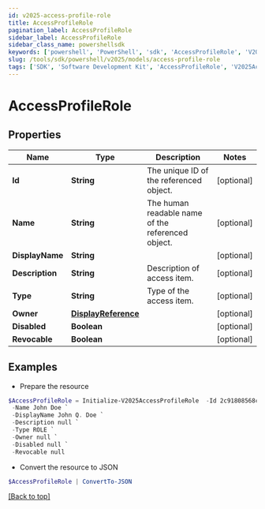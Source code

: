 ```yaml
---
id: v2025-access-profile-role
title: AccessProfileRole
pagination_label: AccessProfileRole
sidebar_label: AccessProfileRole
sidebar_class_name: powershellsdk
keywords: ['powershell', 'PowerShell', 'sdk', 'AccessProfileRole', 'V2025AccessProfileRole'] 
slug: /tools/sdk/powershell/v2025/models/access-profile-role
tags: ['SDK', 'Software Development Kit', 'AccessProfileRole', 'V2025AccessProfileRole']
---
```



# AccessProfileRole

## Properties

Name | Type | Description | Notes
------------ | ------------- | ------------- | -------------
**Id** | **String** | The unique ID of the referenced object. | [optional] 
**Name** | **String** | The human readable name of the referenced object. | [optional] 
**DisplayName** | **String** |  | [optional] 
**Description** | **String** | Description of access item. | [optional] 
**Type** | **String** | Type of the access item. | [optional] 
**Owner** | [**DisplayReference**](display-reference) |  | [optional] 
**Disabled** | **Boolean** |  | [optional] 
**Revocable** | **Boolean** |  | [optional] 

## Examples

- Prepare the resource
```powershell
$AccessProfileRole = Initialize-V2025AccessProfileRole  -Id 2c91808568c529c60168cca6f90c1313 `
 -Name John Doe `
 -DisplayName John Q. Doe `
 -Description null `
 -Type ROLE `
 -Owner null `
 -Disabled null `
 -Revocable null
```

- Convert the resource to JSON
```powershell
$AccessProfileRole | ConvertTo-JSON
```


[[Back to top]](#) 

